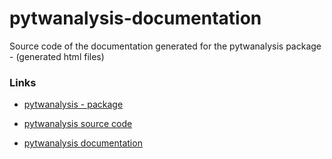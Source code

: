 # pytwanalysis-documentation
Source code of the documentation generated for the pytwanalysis package - (generated html files)

### Links
+ [pytwanalysis - package](https://pypi.org/project/pytwanalysis/)

+ [pytwanalysis source code](https://github.com/lianogueira/pytwanalysis)    

+ [pytwanalysis documentation](https://lianogueira.github.io/pytwanalysis-documentation/)

    
